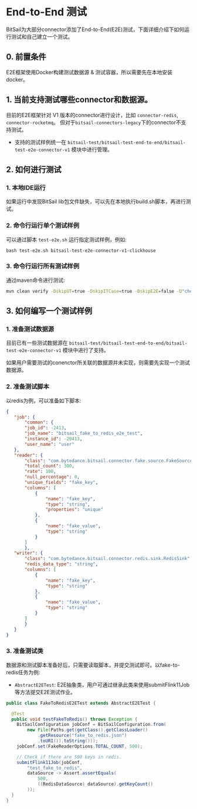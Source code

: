 # End-to-End 测试

BitSail为大部分connector添加了End-to-End(E2E)测试，下面详细介绍下如何运行测试和自己建立一个测试。

## 0. 前置条件

E2E框架使用Docker构建测试数据源 & 测试容器，所以需要先在本地安装docker。

## 1. 当前支持测试哪些connector和数据源。

目前的E2E框架针对 V1 版本的connector进行设计，比如 `connector-redis`, `connector-rocketmq`。
但对于`bitsail-connectors-legacy`下的connector不支持测试。

 - 支持的测试样例统一在 `bitsail-test/bitsail-test-end-to-end/bitsail-test-e2e-connector-v1` 模块中进行管理。


## 2. 如何进行测试

### 1. 本地IDE运行
如果运行中发现BitSail lib包文件缺失，可以先在本地执行build.sh脚本，再进行测试。

### 2. 命令行运行单个测试样例
可以通过脚本 `test-e2e.sh` 运行指定测试样例，例如:

`bash test-e2e.sh bitsail-test-e2e-connector-v1-clickhouse`
    
### 3. 命令行运行所有测试样例 
通过maven命令进行测试: 

```bash
mvn clean verify -DskipUT=true -DskipITCase=true -DskipE2E=false -D"checkstyle.skip"=true -D"license.skipAddThirdParty"=true --no-snapshot-updates -am -P _maven.oracle.com_
```
    

## 3. 如何编写一个测试样例

### 1. 准备测试数据源

目前已有一些测试数据源在 `bitsail-test/bitsail-test-end-to-end/bitsail-test-e2e-connector-v1` 模块中进行了支持。

如果用户需要测试的conenctor所关联的数据源并未实现，则需要先实现一个测试数据源。
    
### 2. 准备测试脚本

以redis为例，可以准备如下脚本:
 ```json
{
    "job": {
        "common": {
        "job_id": -2413,
        "job_name": "bitsail_fake_to_redis_e2e_test",
        "instance_id": -20413,
        "user_name": "user"
    },
    "reader": {
        "class": "com.bytedance.bitsail.connector.fake.source.FakeSource",
        "total_count": 300,
        "rate": 100,
        "null_percentage": 0,
        "unique_fields": "fake_key",
        "columns": [
            {
                "name": "fake_key",
                "type": "string",
                "properties": "unique"
            },
            {
                "name": "fake_value",
                "type": "string"
            }
        ]
        },
    "writer": {
        "class": "com.bytedance.bitsail.connector.redis.sink.RedisSink",
        "redis_data_type": "string",
        "columns": [
            {
                "name": "fake_key",
                "type": "string"
            },
            {
                "name": "fake_value",
                "type": "string"
            }
        ]
        }
    }
}

```

### 3. 准备测试类

数据源和测试脚本准备好后，只需要读取脚本，并提交测试即可。以fake-to-redis任务为例:

 - `AbstractE2ETest`: E2E抽象类，用户可通过继承此类来使用submitFlink11Job等方法提交E2E测试作业。

```java
public class FakeToRedisE2ETest extends AbstractE2ETest {

  @Test
  public void testFakeToRedis() throws Exception {
    BitSailConfiguration jobConf = BitSailConfiguration.from(
        new File(Paths.get(getClass().getClassLoader()
            .getResource("fake_to_redis.json")
            .toURI()).toString()));
    jobConf.set(FakeReaderOptions.TOTAL_COUNT, 500);

    // Check if there are 500 keys in redis.
    submitFlink11Job(jobConf,
        "test_fake_to_redis",
        dataSource -> Assert.assertEquals(
            500,
            ((RedisDataSource) dataSource).getKeyCount()
        ));
  }
}
```


